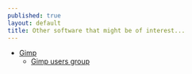 ```yaml
---
published: true
layout: default
title: Other software that might be of interest...
---
```



-   [Gimp](http://www.gimp.org/)
    -   [Gimp users group](http://gug.sunsite.dk/)


